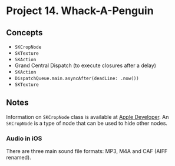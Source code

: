 
# Project 14. Whack-A-Penguin

## Concepts

- `SKCropNode`
- `SKTexture`
- `SKAction`
- Grand Central Dispatch (to execute closures after a delay)
- `SKAction`
- `DispatchQueue.main.asyncAfter(deadLine: .now())`
- `SKTexture`

## Notes

Information on `SKCropNode` class is available at [Apple Developer](https://developer.apple.com/documentation/spritekit/skcropnode). An `SKCropNode` is a type of node that can be used to hide other nodes.

### Audio in iOS

There are three main sound file formats: MP3, M4A and CAF (AIFF renamed).

